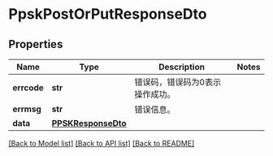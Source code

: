 # PpskPostOrPutResponseDto

## Properties
Name | Type | Description | Notes
------------ | ------------- | ------------- | -------------
**errcode** | **str** | 错误码，错误码为0表示操作成功。 | 
**errmsg** | **str** | 错误信息。 | 
**data** | [**PPSKResponseDto**](PPSKResponseDto.md) |  | 

[[Back to Model list]](../README.md#documentation-for-models) [[Back to API list]](../README.md#documentation-for-api-endpoints) [[Back to README]](../README.md)


